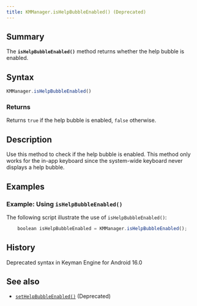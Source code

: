 ```yaml
---
title: KMManager.isHelpBubbleEnabled() (Deprecated)
---
```


## Summary

The **`isHelpBubbleEnabled()`** method returns whether the help bubble
is enabled.

## Syntax

``` javascript
KMManager.isHelpBubbleEnabled()
```

### Returns

Returns `true` if the help bubble is enabled, `false` otherwise.

## Description

Use this method to check if the help bubble is enabled. This method only
works for the in-app keyboard since the system-wide keyboard never
displays a help bubble.

## Examples

### Example: Using `isHelpBubbleEnabled()`

The following script illustrate the use of `isHelpBubbleEnabled()`:

``` javascript
    boolean isHelpBubbleEnabled = KMManager.isHelpBubbleEnabled();
```

## History

Deprecated syntax in Keyman Engine for Android 16.0

## See also

-   [`setHelpBubbleEnabled()`](setHelpBubbleEnabled) (Deprecated)
